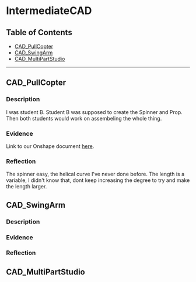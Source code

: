 # IntermediateCAD


## Table of Contents
* [CAD_PullCopter](#CAD_PullCopter)
* [CAD_SwingArm](#CAD_SwingArm)
* [CAD_MultiPartStudio](#CAD_MultiPartStudio)
---



## CAD_PullCopter

### Description
I was student B. Student B was supposed to create the Spinner and Prop. Then both students would work on assembeling the whole thing.
### Evidence
Link to our Onshape document [here](https://cvilleschools.onshape.com/documents/4dfdda2c1ff889c8dcbb4703/w/cb4eb8bae6270a91f983b4f1/e/7a28a22105602e994b2ce8f2).

### Reflection
The spinner easy, the helical curve I've never done before. The length is a variable, I didn't know that, dont keep increasing the degree to try and make the length larger.

## CAD_SwingArm

### Description

### Evidence

### Reflection


## CAD_MultiPartStudio
